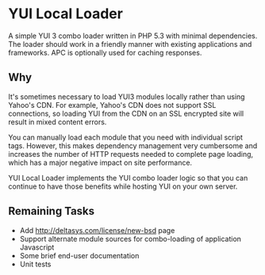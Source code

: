 YUI Local Loader
================

A simple YUI 3 combo loader written in PHP 5.3 with minimal dependencies.  The 
loader should work in a friendly manner with existing applications and
frameworks.  APC is optionally used for caching responses.

Why
---

It's sometimes necessary to load YUI3 modules locally rather than using Yahoo's 
CDN.  For example, Yahoo's CDN does not support SSL connections, so loading
YUI from the CDN on an SSL encrypted site will result in mixed content errors.

You can manually load each module that you need with individual script tags.
However, this makes dependency management very cumbersome and increases the 
number of HTTP requests needed to complete page loading, which has a major 
negative impact on site performance.

YUI Local Loader implements the YUI combo loader logic so that you can continue
to have those benefits while hosting YUI on your own server.

Remaining Tasks
---------------

* Add http://deltasys.com/license/new-bsd page
* Support alternate module sources for combo-loading of application Javascript
* Some brief end-user documentation
* Unit tests
